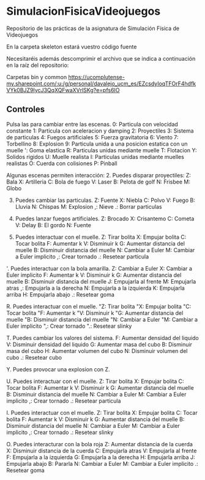 # SimulacionFisicaVideojuegos
Repositorio de las prácticas de la asignatura de Simulación Física de Videojuegos

En la carpeta skeleton estará vuestro código fuente

Necesitaréis además descomprimir el archivo que se indica a continuación en la raíz del repositorio:

Carpetas bin y common https://ucomplutense-my.sharepoint.com/:u:/g/personal/davalejo_ucm_es/EZcsdyIoqTFOrF4hdfkVYk0BJZ9IycJ3QqXQFwaXVrlSKg?e=pfs6IO

## Controles

Pulsa las para cambiar entre las escenas.
0: Particula con velocidad constante
1: Particula con aceleracion y damping
2: Proyectiles
3: Sistema de particulas
4: Fuegos artificiales
5: Fuerza gravitatoria
6: Viento
7: Torbellino
8: Explosion
9: Particula unida a una posicion estatica con un muelle
': Goma elastica
R: Particulas unidas mediante muelle
T: Flotacion
Y: Solidos rigidos
U: Muelle realista
I: Particulas unidas mediante muelles realistas
O: Cuerda con colisiones
P: Pinball

Algunas escenas permiten interacción:
2. Puedes disparar proyectiles:
Z: Bala
X: Artilleria
C: Bola de fuego
V: Laser
B: Pelota de golf
N: Frisbee
M: Globo

3. Puedes cambiar las particulas.
Z: Fuente
X: Niebla
C: Polvo
V: Fuego
B: Lluvia
N: Chispas
M: Explosion
,: Nieve
.: Borrar particulas

4. Puedes lanzar fuegos artificiales.
Z: Brocado
X: Crisantemo
C: Cometa
V: Delay
B: El gordo
N: Fuente

9. Puedes interactuar con el muelle.
Z: Tirar bolita
X: Empujar bolita
C: Tocar bolita
F: Aumentar k
V: Disminuir k
G: Aumentar distancia del muelle
B: Disminuir distancia del muelle
N: Cambiar a Euler
M: Cambiar a Euler implicito
,: Crear tornado
.: Resetear particula

'. Puedes interactuar con la bola amarilla.
Z: Cambiar a Euler
X: Cambiar a Euler implicito
F: Aumentar k
V: Disminuir k
G: Aumentar distancia del muelle
B: Disminuir distancia del muelle
J: Empujarla al frente
M: Empujarla atras
,: Empujarla a la derecha
N: Empujarla a la izquierda
K: Empujarla arriba
H: Empujarla abajo
.: Resetear goma

R. Puedes interactuar con el muelle.
"Z: Tirar bolita
"X: Empujar bolita
"C: Tocar bolita
"F: Aumentar k
"V: Disminuir k
"G: Aumentar distancia del muelle
"B: Disminuir distancia del muelle
"N: Cambiar a Euler
"M: Cambiar a Euler implicito
",: Crear tornado
".: Resetear slinky

T. Puedes cambiar los valores del sistema.
F: Aumentar densidad del liquido
V: Disminuir densidad del liquido
G: Aumentar masa del cubo
B: Disminuir masa del cubo
H: Aumentar volumen del cubo
N: Disminuir volumen del cubo
.: Resetear cubo

Y. Puedes provocar una explosion con Z.

U. Puedes interactuar con el muelle.
Z: Tirar bolita
X: Empujar bolita
C: Tocar bolita
F: Aumentar k
V: Disminuir k
G: Aumentar distancia del muelle
B: Disminuir distancia del muelle
N: Cambiar a Euler
M: Cambiar a Euler implicito
,: Crear tornado
.: Resetear particula

I. Puedes interactuar con el muelle.
Z: Tirar bolita
X: Empujar bolita
C: Tocar bolita
F: Aumentar k
V: Disminuir k
G: Aumentar distancia del muelle
B: Disminuir distancia del muelle
N: Cambiar a Euler
M: Cambiar a Euler implicito
,: Crear tornado
.: Resetear slinky

O. Puedes interacturar con la bola roja
Z: Aumentar distancia de la cuerda
X: Disminuir distancia de la cuerda
C: Empujarla atras
V: Empujarla al frente
F: Empujarla a la izquierda
G: Empujarla a la derecha
H: Empujarla arriba
J: Empujarla abajo
B: Pararla
N: Cambiar a Euler
M: Cambiar a Euler implicito
.: Resetear goma

